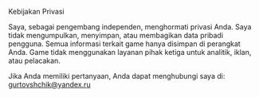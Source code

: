 Kebijakan Privasi

Saya, sebagai pengembang independen, menghormati privasi Anda.
Saya tidak mengumpulkan, menyimpan, atau membagikan data pribadi pengguna.
Semua informasi terkait game hanya disimpan di perangkat Anda.
Game tidak menggunakan layanan pihak ketiga untuk analitik, iklan, atau pelacakan.

Jika Anda memiliki pertanyaan, Anda dapat menghubungi saya di: gurtovshchik@yandex.ru
